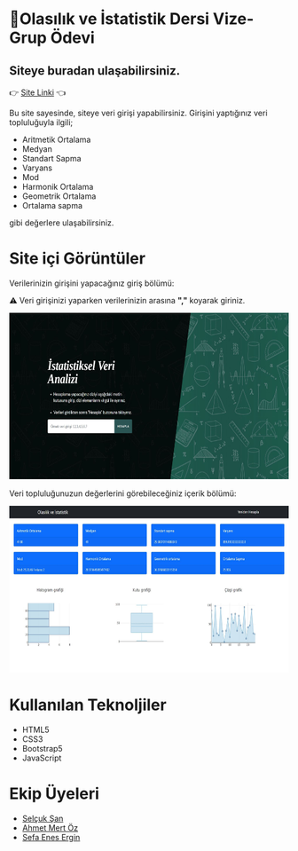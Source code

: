 # 🧮Olasılık ve İstatistik Dersi Vize-Grup Ödevi

## Siteye buradan ulaşabilirsiniz.
👉 [Site Linki](https://turhangezer.github.io/Statistical-Data-Analysis/) 👈

Bu site sayesinde, siteye veri girişi yapabilirsiniz.
Girişini yaptığınız veri topluluğuyla ilgili;

- Aritmetik Ortalama
- Medyan
- Standart Sapma
- Varyans
- Mod 
- Harmonik Ortalama
- Geometrik Ortalama
- Ortalama sapma

gibi değerlere ulaşabilirsiniz.

# Site içi Görüntüler

Verilerinizin girişini yapacağınız giriş bölümü:

⚠️ Veri girişinizi yaparken verilerinizin arasına <b>","</b> koyarak giriniz.

<img src="images/index.JPG"  width="600" height="300">

Veri topluluğunuzun değerlerini görebileceğiniz içerik bölümü:

<img src="images/result.PNG"  width="600" height="300">

# Kullanılan Teknoljiler

- HTML5
- CSS3
- Bootstrap5
- JavaScript

# Ekip Üyeleri

- [Selçuk Şan](https://github.com/selcuksan)
- [Ahmet Mert Öz](https://github.com/ahmetmert1)
- [Sefa Enes Ergin](https://github.com/sefaenesergin) 

